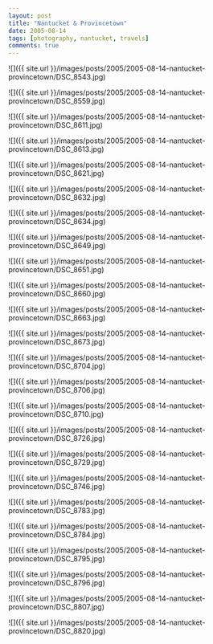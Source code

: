 ```yaml
---
layout: post
title: "Nantucket & Provincetown"
date: 2005-08-14
tags: [photography, nantucket, travels]
comments: true
---
```

![]({{ site.url }}/images/posts/2005/2005-08-14-nantucket-provincetown/DSC_8543.jpg)

![]({{ site.url }}/images/posts/2005/2005-08-14-nantucket-provincetown/DSC_8559.jpg)

![]({{ site.url }}/images/posts/2005/2005-08-14-nantucket-provincetown/DSC_8611.jpg)

![]({{ site.url }}/images/posts/2005/2005-08-14-nantucket-provincetown/DSC_8613.jpg)

![]({{ site.url }}/images/posts/2005/2005-08-14-nantucket-provincetown/DSC_8621.jpg)

![]({{ site.url }}/images/posts/2005/2005-08-14-nantucket-provincetown/DSC_8632.jpg)

![]({{ site.url }}/images/posts/2005/2005-08-14-nantucket-provincetown/DSC_8634.jpg)

![]({{ site.url }}/images/posts/2005/2005-08-14-nantucket-provincetown/DSC_8649.jpg)

![]({{ site.url }}/images/posts/2005/2005-08-14-nantucket-provincetown/DSC_8651.jpg)

![]({{ site.url }}/images/posts/2005/2005-08-14-nantucket-provincetown/DSC_8660.jpg)

![]({{ site.url }}/images/posts/2005/2005-08-14-nantucket-provincetown/DSC_8663.jpg)

![]({{ site.url }}/images/posts/2005/2005-08-14-nantucket-provincetown/DSC_8673.jpg)

![]({{ site.url }}/images/posts/2005/2005-08-14-nantucket-provincetown/DSC_8704.jpg)

![]({{ site.url }}/images/posts/2005/2005-08-14-nantucket-provincetown/DSC_8706.jpg)

![]({{ site.url }}/images/posts/2005/2005-08-14-nantucket-provincetown/DSC_8710.jpg)

![]({{ site.url }}/images/posts/2005/2005-08-14-nantucket-provincetown/DSC_8726.jpg)

![]({{ site.url }}/images/posts/2005/2005-08-14-nantucket-provincetown/DSC_8729.jpg)

![]({{ site.url }}/images/posts/2005/2005-08-14-nantucket-provincetown/DSC_8746.jpg)

![]({{ site.url }}/images/posts/2005/2005-08-14-nantucket-provincetown/DSC_8783.jpg)

![]({{ site.url }}/images/posts/2005/2005-08-14-nantucket-provincetown/DSC_8784.jpg)

![]({{ site.url }}/images/posts/2005/2005-08-14-nantucket-provincetown/DSC_8795.jpg)

![]({{ site.url }}/images/posts/2005/2005-08-14-nantucket-provincetown/DSC_8796.jpg)

![]({{ site.url }}/images/posts/2005/2005-08-14-nantucket-provincetown/DSC_8807.jpg)

![]({{ site.url }}/images/posts/2005/2005-08-14-nantucket-provincetown/DSC_8820.jpg)

